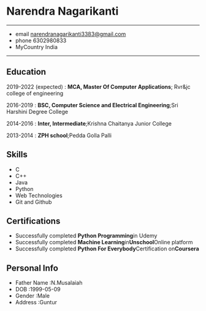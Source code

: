 Narendra Nagarikanti
====================

-------------------     ----------------------------
- email                    narendranagarikanti3383@gmail.com
- phone                    6302980833
- MyCountry                India
-------------------     ----------------------------

Education
---------
2019-2022 (expected)
:   **MCA, Master Of Computer Applications**; Rvr&jc college of engineering

2016-2019
:   **BSC, Computer Science and Electrical Engineering**;Sri Harshini Degree College

2014-2016
:   **Inter, Intermediate**;Krishna Chaitanya Junior College

2013-2014
:   **ZPH school**;Pedda Golla Palli

Skills
--------------------
- C
- C++
- Java
- Python
- Web Technologies
- Git and Github

Certifications
--------------------
- Successfully completed **Python Programming**in Udemy
- Successfully completed **Machine Learning**in**Unschool**Online platform
- Successfully completed **Python For Everybody**Certification on**Coursera**


Personal Info
--------------------
- Father Name :N.Musalaiah
- DOB         :1999-05-09
- Gender      :Male
- Address     :Guntur

